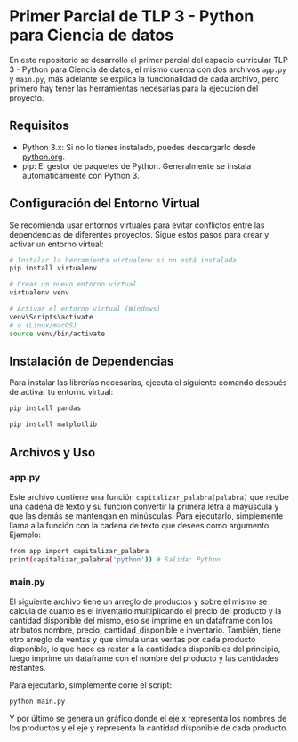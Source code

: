 # Primer Parcial de TLP 3 - Python para Ciencia de datos

En este repositorio se desarrollo el primer parcial del espacio curricular TLP 3 - Python para Ciencia de datos, el mismo cuenta con dos archivos `app.py` y `main.py`, más adelante se explica la funcionalidad de cada archivo, pero primero hay tener las herramientas necesarias para la ejecución del proyecto.

## Requisitos 
- Python 3.x: Si no lo tienes instalado, puedes descargarlo desde [python.org](https://www.python.org/downloads/).
- pip: El gestor de paquetes de Python. Generalmente se instala automáticamente con Python 3.

## Configuración del Entorno Virtual

Se recomienda usar entornos virtuales para evitar conflictos entre las dependencias de diferentes proyectos. Sigue estos pasos para crear y activar un entorno virtual:

```bash
# Instalar la herramienta virtualenv si no está instalada
pip install virtualenv

# Crear un nuevo entorno virtual
virtualenv venv

# Activar el entorno virtual (Windows)
venv\Scripts\activate
# o (Linux/macOS)
source venv/bin/activate
```

## Instalación de Dependencias
Para instalar las librerías necesarias, ejecuta el siguiente comando después de activar tu entorno virtual:

```bash
pip install pandas
```

```bash
pip install matplotlib
```

## Archivos y Uso

### app.py

Este archivo contiene una función `capitalizar_palabra(palabra)` que recibe una cadena de texto y su función convertir la primera letra a mayúscula y que las demás se mantengan en minúsculas. Para ejecutarlo, simplemente llama a la función con la cadena de texto que desees como argumento. Ejemplo:

```bash
from app import capitalizar_palabra
print(capitalizar_palabra('python')) # Salida: Python
```

### main.py

El siguiente archivo tiene un arreglo de productos y sobre el mismo se calcula de cuanto es el inventario multiplicando el precio del producto y la cantidad disponible del mismo, eso se imprime en un dataframe con los atributos nombre, precio, cantidad_disponible e inventario. También, tiene otro arreglo de ventas y que simula unas ventas por cada producto disponible, lo que hace es restar a la cantidades disponibles del principio, luego imprime un dataframe con el nombre del producto y las cantidades restantes.

Para ejecutarlo, simplemente corre el script:

```bash
python main.py
```

Y por último se genera un gráfico donde el eje x representa los nombres de los productos y el eje y representa la cantidad disponible de cada producto.